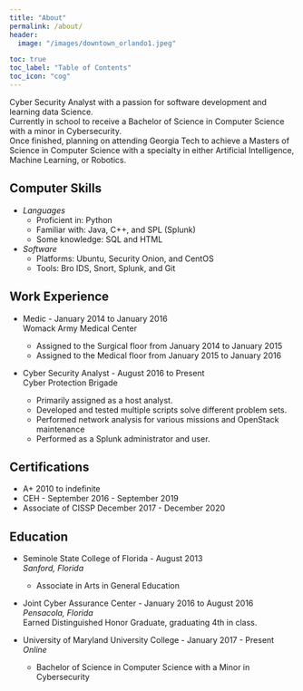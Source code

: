 ```yaml
---
title: "About"
permalink: /about/
header:
  image: "/images/downtown_orlando1.jpeg"

toc: true
toc_label: "Table of Contents"
toc_icon: "cog"
---
```


Cyber Security Analyst with a passion for software development and learning data Science.  
Currently in school to receive a Bachelor of Science in Computer Science with a minor in Cybersecurity.  
Once finished, planning on attending Georgia Tech to achieve a Masters of Science in Computer Science
with a specialty in either Artificial Intelligence, Machine Learning, or Robotics.

## Computer Skills
* *Languages*
  * Proficient in: Python
  * Familiar with: Java, C++, and SPL (Splunk)
  * Some knowledge: SQL and HTML
* *Software*
  * Platforms: Ubuntu, Security Onion, and CentOS
  * Tools: Bro IDS, Snort, Splunk, and Git

## Work Experience
* Medic - January 2014 to January 2016
<br>Womack Army Medical Center
  * Assigned to the Surgical floor from January 2014 to January 2015
  * Assigned to the Medical floor from January 2015 to January 2016

* Cyber Security Analyst - August 2016 to Present
<br>Cyber Protection Brigade
  * Primarily assigned as a host analyst.
  * Developed and tested multiple scripts solve different problem sets.
  * Performed network analysis for various missions and OpenStack maintenance
  * Performed as a Splunk administrator and user.

## Certifications
* A+ 2010 to indefinite
* CEH - September 2016 - September 2019
* Associate of CISSP December 2017 - December 2020

## Education
* Seminole State College of Florida - August 2013
<br>*Sanford, Florida*
  * Associate in Arts in General Education

* Joint Cyber Assurance Center - January 2016 to August 2016
<br>*Pensacola, Florida*
<br> Earned Distinguished Honor Graduate, graduating 4th in class.

* University of Maryland University College - January 2017 - Present
<br>*Online*
  * Bachelor of Science in Computer Science with a Minor in Cybersecurity
